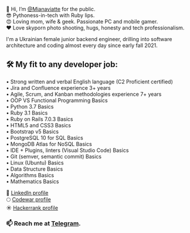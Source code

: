 👋 Hi, I’m [@Mianaviatte](https://www.instagram.com/mianaviatte/) for the public.  
😎 Pythoness-in-tech with Ruby lips.  
😍 Loving mom, wife & geek. Passionate PC and mobile gamer.  
❤️ Love skyporn photo shooting, hugs, honesty and tech professionalism.  

I'm a Ukrainian female junior backend engineer, drilling into software architecture and coding almost every day since early fall 2021. 

## 🛠 My fit to any developer job:  

• Strong written and verbal English language (C2 Proficient certified)  
• Jira and Confluence experience 3+ years  
• Agile, Scrum, and Kanban methodologies experience 7+ years  
• OOP VS Functional Programming Basics  
• Python 3.7 Basics  
• Ruby 3.1 Basics  
• Ruby on Rails 7.0.3 Basics  
• HTML5 and CSS3 Basics  
• Bootstrap v5 Basics  
• PostgreSQL 10 for SQL Basics  
• MongoDB Atlas for NoSQL Basics  
• IDE + Plugins, linters (Visual Studio Code) Basics  
• Git (semver, semantic commit) Basics  
• Linux (Ubuntu) Basics  
• Data Structure Basics  
• Algorithms Basics  
• Mathematics Basics  

🔮 [LinkedIn profile](https://www.linkedin.com/in/mianaviatte/)  
🌕 [Codewar profile](https://www.codewars.com/users/Mianaviatte)  
☀️ [Hackerrank profile](https://www.hackerrank.com/mianaviatte)  

### 📫 Reach me at [Telegram](https://t.me/Mianaviatte).  


<!---
Mianaviatte/Mianaviatte is a ✨ special ✨ repository because its `README.md` (this file) appears on your GitHub profile.
You can click the Preview link to take a look at your changes.
--->
